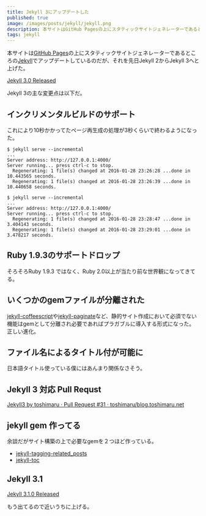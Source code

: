 ```yaml
---
title: Jekyll 3にアップデートした
published: true
image: /images/posts/jekyll/jekyll.png
description: 本サイトはGitHub Pagesの上にスタティックサイトジェネレーターであるところのJekyllでアップデートしているのだが、それを先日Jekyll 2からJekyll 3へと上げた。 Jekyll 3.0 Released Jekyll 3の主な変更点は以下だ。
tags: jekyll
---
```


本サイトは[GitHub Pages](https://pages.github.com/)の上にスタティックサイトジェネレーターであるところの[Jekyll](https://jekyllrb.com/)でアップデートしているのだが、それを先日Jekyll 2からJekyll 3へと上げた。

[Jekyll 3.0 Released](https://jekyllrb.com/news/2015/10/26/jekyll-3-0-released/)

Jekyll 3の主な変更点は以下だ。

## インクリメンタルビルドのサポート

これにより10秒かかってたページ再生成の処理が3秒くらいで終わるようになった。

    $ jekyll serve --incremental
    ...
    Server address: http://127.0.0.1:4000/
    Server running... press ctrl-c to stop.
      Regenerating: 1 file(s) changed at 2016-01-28 23:26:28 ...done in 10.443565 seconds.
      Regenerating: 1 file(s) changed at 2016-01-28 23:26:39 ...done in 10.440658 seconds.

    $ jekyll serve --incremental
    ...
    Server address: http://127.0.0.1:4000/
    Server running... press ctrl-c to stop.
      Regenerating: 1 file(s) changed at 2016-01-28 23:28:47 ...done in 3.404143 seconds.
      Regenerating: 1 file(s) changed at 2016-01-28 23:29:01 ...done in 3.478217 seconds.

## Ruby 1.9.3のサポートドロップ

そろそろRuby 1.9.3 ではなく、Ruby 2.0以上が当たり前な世界観になってきてる。

## いくつかのgemファイルが分離された

[jekyll-coffeescript](https://github.com/jekyll/jekyll-coffeescript)や[jekyll-paginate](https://github.com/jekyll/jekyll-paginate)など、静的サイト作成において必須でない機能はgemとして分離され必要であればプラガブルに導入する形式になった。正しい進化。

## ファイル名によるタイトル付が可能に

日本語タイトル使っている僕にはあんまり関係なさそう。

## Jekyll 3 対応 Pull Requst

[Jekyll3 by toshimaru · Pull Request #31 · toshimaru/blog.toshimaru.net](https://github.com/toshimaru/blog.toshimaru.net/pull/31)

## jekyll gem 作ってる

余談だがサイト構築の上で必要なgemを２つほど作っている。

- [jekyll-tagging-related_posts](https://github.com/toshimaru/jekyll-tagging-related_posts)
- [jekyll-toc](https://github.com/toshimaru/jekyll-toc)

## Jekyll 3.1

[Jekyll 3.1.0 Released](https://jekyllrb.com/news/2016/01/24/jekyll-3-1-0-released/)

もう出てるので近いうちに上げる。
